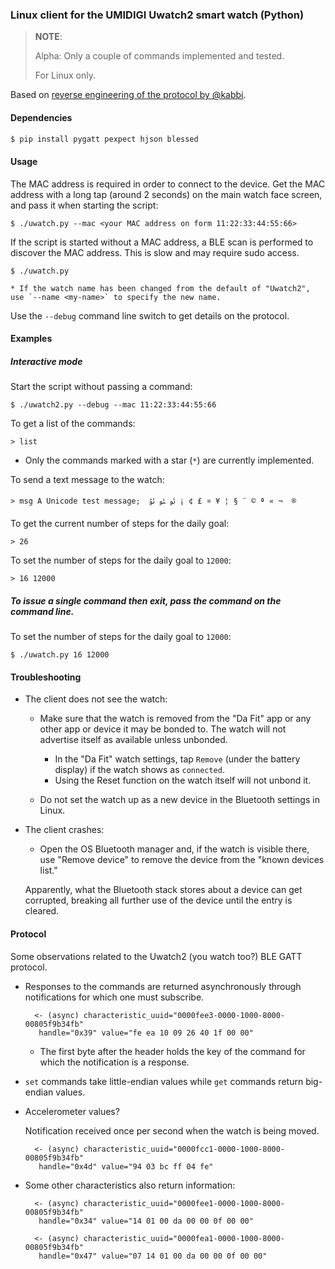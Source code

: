 ### Linux client for the UMIDIGI Uwatch2 smart watch (Python)

> **NOTE**: 
> 
> Alpha: Only a couple of commands implemented and tested. 
>
> For Linux only.

Based on [reverse engineering of the protocol by @kabbi](https://gist.github.com/kabbi/854a541c1a32e15fb0dfa3338f4ee4a9).

#### Dependencies

```bash
$ pip install pygatt pexpect hjson blessed
```

#### Usage

The MAC address is required in order to connect to the device. Get the MAC address with a long tap (around 2 seconds) on the main watch face screen, and pass it when starting the script:

    $ ./uwatch.py --mac <your MAC address on form 11:22:33:44:55:66>

If the script is started without a MAC address, a BLE scan is performed to discover the MAC address. This is slow and may require sudo access.

    $ ./uwatch.py  

    * If the watch name has been changed from the default of "Uwatch2", use `--name <my-name>` to specify the new name.

Use the `--debug` command line switch to get details on the protocol.

#### Examples

##### Interactive mode

Start the script without passing a command:

    $ ./uwatch2.py --debug --mac 11:22:33:44:55:66

To get a list of the commands:

    > list

- Only the commands marked with a star (`*`) are currently implemented.

To send a text message to the watch:

    > msg A Unicode test message;  ﯮ ﯯ ﯰ ¡ ¢ £ ¤ ¥ ¦ § ¨ © ª « ¬ ­ ®

To get the current number of steps for the daily goal:

    > 26

To set the number of steps for the daily goal to `12000`:

    > 16 12000

##### To issue a single command then exit, pass the command on the command line.

To set the number of steps for the daily goal to `12000`:

    $ ./uwatch.py 16 12000
    
#### Troubleshooting

- The client does not see the watch:

    - Make sure that the watch is removed from the "Da Fit" app or any other app or device it may be bonded to. The watch will not advertise itself as available unless unbonded.

        - In the "Da Fit" watch settings, tap `Remove` (under the battery display) if the watch shows as `connected`. 
        - Using the Reset function on the watch itself will not unbond it.

    - Do not set the watch up as a new device in the Bluetooth settings in Linux.

- The client crashes:

    - Open the OS Bluetooth manager and, if the watch is visible there, use "Remove device" to remove the device from the "known devices list."
     
     Apparently, what the Bluetooth stack stores about a device can get corrupted, breaking all further use of the device until the entry is cleared.

#### Protocol

Some observations related to the Uwatch2 (you watch too?) BLE GATT protocol.

- Responses to the commands are returned asynchronously through notifications for which one must subscribe.

        <- (async) characteristic_uuid="0000fee3-0000-1000-8000-00805f9b34fb"
         handle="0x39" value="fe ea 10 09 26 40 1f 00 00"

    - The first byte after the header holds the key of the command for which the notification is a response.

- `set` commands take little-endian values while `get` commands return big-endian values.

- Accelerometer values?

    Notification received once per second when the watch is being moved.

        <- (async) characteristic_uuid="0000fcc1-0000-1000-8000-00805f9b34fb"
         handle="0x4d" value="94 03 bc ff 04 fe"
        

- Some other characteristics also return information:  

        <- (async) characteristic_uuid="0000fee1-0000-1000-8000-00805f9b34fb"
         handle="0x34" value="14 01 00 da 00 00 0f 00 00"

        <- (async) characteristic_uuid="0000fea1-0000-1000-8000-00805f9b34fb" 
         handle="0x47" value="07 14 01 00 da 00 00 0f 00 00"

